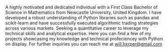 A highly motivated and dedicated individual with a First Class Bachelor of Science in Mathematics from Newcastle University, United Kingdom. I have developed a robust understanding of Python libraries such as pandas and scikit-learn and have successfully executed algorithmic trading strategies across various markets. Seeking a quantitative career to leverage my technical skills and analytical expertise.
Here you can find a few of my projects showcasing my knowledge and technical profeciencey with Python on display.
For further inquiries you can reach me at will.hxrper@gmail.com
